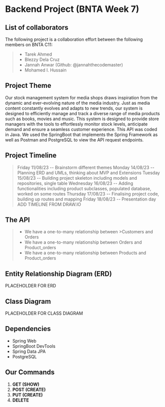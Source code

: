 # **Backend Project (BNTA Week 7)**
## **List of collaborators**
The following project is a collaboration effort between the following members on BNTA C11:
> - Tarek Ahmed 
> - Blezzy Dela Cruz
> - Jannah Anwar (Github: @jannahthecodemaster)
> - Mohamed I. Hussain 
## **Project Theme**
Our stock management system for media shops draws inspiration from the dynamic and ever-evolving nature of the media industry. Just as media content constantly evolves and adapts to new trends, our system is designed to efficiently manage and track a diverse range of media products such as books, movies and music. This system is designed to provide store managers with the tools to effortlessly monitor stock levels, anticipate demand and ensure a seamless customer experience. 
This API was coded in Java. We used the SpringBoot that implements the Spring Framework as well as Postman and PostgreSQL to view the API request endpoints. 
## **Project Timeline**
> Friday 11/08/23 -- Brainstorm different themes
> Monday 14/08/23 -- Planning ERD and UMLs, thinking about MVP and Extensions
> Tuesday 15/08/23 -- Building project skeleton including models and repositories, single table
> Wednesday 16/08/23 -- Adding functionalities including product subclasses, populated database, worked on some routes
> Thursday 17/08/23 -- Finalising project code, building up routes and mapping
> Friday 18/08/23 -- Presentation day
ADD TIMELINE FROM DRAW.IO
## The API
>- We have a one-to-many relationship between >Customers and Orders
>- We have a one-to-many relationship between Orders and Product_orders
>- We have a one-to-many relationship between Products and Product_orders
## **Entity Relationship Diagram (ERD)**
PLACEHOLDER FOR ERD
## **Class Diagram**
PLACEHOLDER FOR CLASS DIAGRAM
## **Dependencies**
- Spring Web
- SpringBoot DevTools
- Spring Data JPA
- PostgreSQL
## **Our Commands**
1. **GET (SHOW)**
2. **POST (CREATE)**
3. **PUT (CREATE)**
4. **DELETE**
